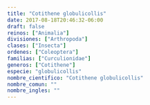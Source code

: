 ```yaml
---
title: "Cotithene globulicollis"
date: 2017-08-18T20:46:32-06:00
draft: false
reinos: ["Animalia"]
divisiones: ["Arthropoda"]
clases: ["Insecta"]
ordenes: ["Coleoptera"]
familias: ["Curculionidae"]
generos: ["Cotithene"]
especie: "globulicollis"
nombre_cientifico: "Cotithene globulicollis"
nombre_comun: ""
nombre_ingles: ""
---
```

